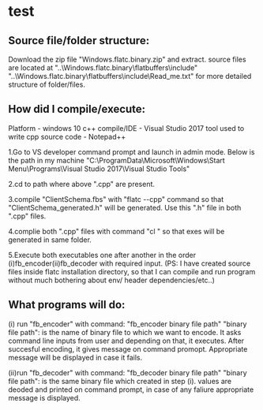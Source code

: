 # test
Source file/folder structure:
----------------------------
Download the zip file "Windows.flatc.binary.zip" and extract.
source files are located at "..\Windows.flatc.binary\flatbuffers\include"
"..\Windows.flatc.binary\flatbuffers\include\Read_me.txt" for more detailed structure of folder/files.
				
				
How did I compile/execute:
------------------------
Platform - windows 10
c++ compile/IDE - Visual Studio 2017
tool used to write cpp source code - Notepad++			

1.Go to VS developer command prompt and launch in admin mode.
Below is the path in my machine
"C:\ProgramData\Microsoft\Windows\Start Menu\Programs\Visual Studio 2017\Visual Studio Tools"

2.cd to path where above ".cpp"	are present.

3.compile "ClientSchema.fbs" with "flatc --cpp" command so that "ClientSchema_generated.h" will be generated.
Use this ".h" file in both ".cpp" files.

4.complie both ".cpp" files with command "cl <source file name>"  so that exes will be generated in same folder.

5.Execute both executables one after another in the order	(i)fb_encoder(ii)fb_decoder with required input.
(PS: I have created source files inside flatc installation directory, so that I can compile and run program without much bothering about env/ header dependencies/etc..)

What programs will do:
---------------------
(i) run "fb_encoder" with command: "fb_encoder binary file path"
 "binary file path": is the name of binary file to which we want to encode.
 It asks command line inputs from user and depending on that, it executes.
 After succesful encoding, it gives message on command promopt.
 Appropriate message will be displayed in case it fails.
 
 (ii)run "fb_decoder" with command: "fb_decoder binary file path"
 "binary file path": is the same  binary file which created in step (i).
 values are deoded and printed on command prompt, in case of any faliure appropriate message is displayed.
 
 
